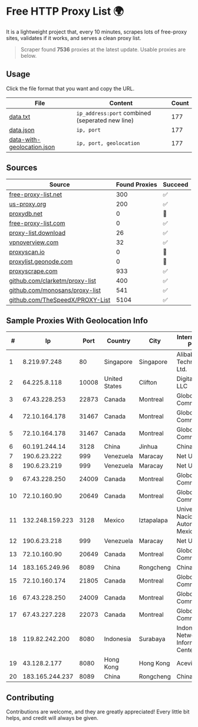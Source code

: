 
# Free HTTP Proxy List 🌍

It is a lightweight project that, every 10 minutes, scrapes lots of free-proxy sites, validates if it works, and serves a clean proxy list.


> Scraper found **7536** proxies at the latest update. Usable proxies are below.

## Usage

Click the file format that you want and copy the URL.


|File|Content|Count|
|----|-------|-----|
|[data.txt](https://raw.githubusercontent.com/themiralay/Proxy-List-World/master/data.txt)|`ip_address:port` combined (seperated new line)|177|
|[data.json](https://raw.githubusercontent.com/themiralay/Proxy-List-World/master/data.json)|`ip, port`|177|
|[data-with-geolocation.json](https://raw.githubusercontent.com/themiralay/Proxy-List-World/master/data-with-geolocation.json)|`ip, port, geolocation`|177|

## Sources

|Source|Found Proxies|Succeed|
|------|-------------|-------|
|[free-proxy-list.net](https://free-proxy-list.net)|300|✅|
|[us-proxy.org](https://www.us-proxy.org)|200|✅|
|[proxydb.net](http://proxydb.net)|0|🚫|
|[free-proxy-list.com](https://free-proxy-list.com/?page=&port=&type%5B%5D=http&type%5B%5D=https&up_time=0&search=Search)|0|✅|
|[proxy-list.download](https://www.proxy-list.download/HTTP)|26|✅|
|[vpnoverview.com](https://vpnoverview.com/privacy/anonymous-browsing/free-proxy-servers)|32|✅|
|[proxyscan.io](https://www.proxyscan.io)|0|🚫|
|[proxylist.geonode.com](https://proxylist.geonode.com/api/proxy-list?limit=300&page=1&sort_by=lastChecked&sort_type=desc&protocols=http,https)|0|🚫|
|[proxyscrape.com](https://api.proxyscrape.com/v2/?request=displayproxies&protocol=http&timeout=10000&country=all&ssl=all&anonymity=all)|933|✅|
|[github.com/clarketm/proxy-list](https://raw.githubusercontent.com/clarketm/proxy-list/master/proxy-list-raw.txt)|400|✅|
|[github.com/monosans/proxy-list](https://raw.githubusercontent.com/monosans/proxy-list/main/proxies/http.txt)|541|✅|
|[github.com/TheSpeedX/PROXY-List](https://raw.githubusercontent.com/TheSpeedX/PROXY-List/master/http.txt)|5104|✅|


## Sample Proxies With Geolocation Info

|#|Ip|Port|Country|City|Internet Service Provider|
|-|--|----|-------|----|-------------------------|
|1|8.219.97.248|80|Singapore|Singapore|Alibaba (US) Technology Co., Ltd.|
|2|64.225.8.118|10008|United States|Clifton|DigitalOcean, LLC|
|3|67.43.228.253|22873|Canada|Montreal|GloboTech Communications|
|4|72.10.164.178|31467|Canada|Montreal|GloboTech Communications|
|5|72.10.164.178|31467|Canada|Montreal|GloboTech Communications|
|6|60.191.244.14|3128|China|Jinhua|Chinanet|
|7|190.6.23.222|999|Venezuela|Maracay|Net Uno|
|8|190.6.23.219|999|Venezuela|Maracay|Net Uno|
|9|67.43.228.250|24009|Canada|Montreal|GloboTech Communications|
|10|72.10.160.90|20649|Canada|Montreal|GloboTech Communications|
|11|132.248.159.223|3128|Mexico|Iztapalapa|Universidad Nacional Autonoma de Mexico|
|12|190.6.23.218|999|Venezuela|Maracay|Net Uno|
|13|72.10.160.90|20649|Canada|Montreal|GloboTech Communications|
|14|183.165.249.96|8089|China|Rongcheng|Chinanet|
|15|72.10.160.174|21805|Canada|Montreal|GloboTech Communications|
|16|67.43.228.250|24009|Canada|Montreal|GloboTech Communications|
|17|67.43.227.228|22073|Canada|Montreal|GloboTech Communications|
|18|119.82.242.200|8080|Indonesia|Surabaya|Indonesia Network Information Center|
|19|43.128.2.177|8080|Hong Kong|Hong Kong|Aceville Pte.ltd|
|20|183.165.244.237|8089|China|Rongcheng|Chinanet|



## Contributing

Contributions are welcome, and they are greatly appreciated! Every
little bit helps, and credit will always be given.

